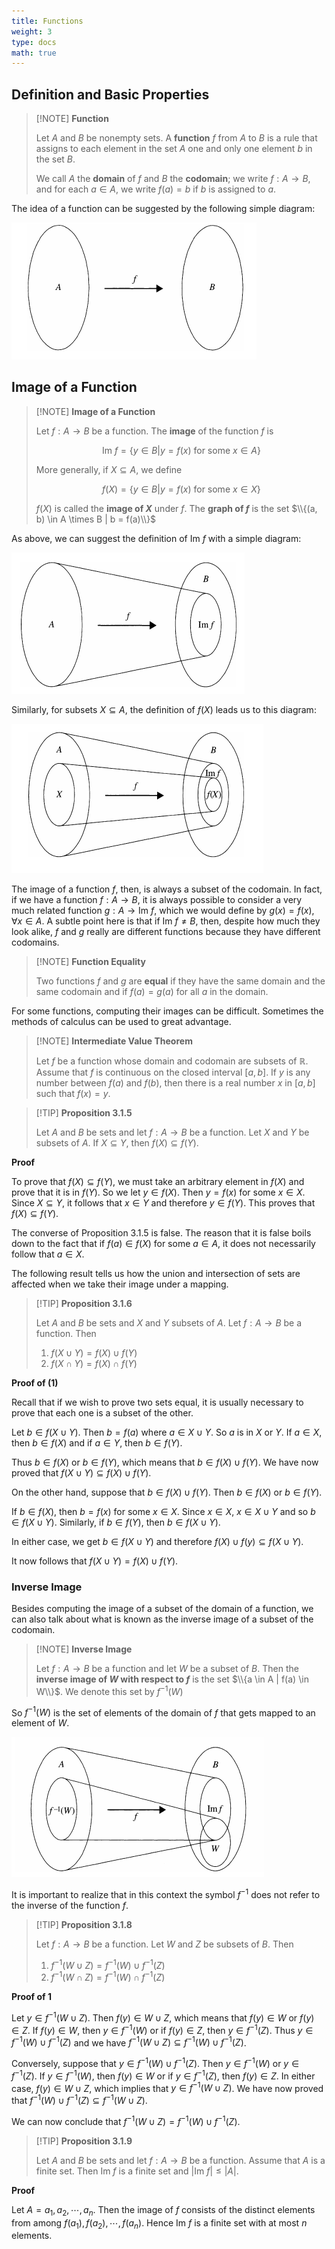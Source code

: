 ```yaml
---
title: Functions
weight: 3
type: docs
math: true
---
```


## Definition and Basic Properties

> [!NOTE] **Function**
>
> Let $A$ and $B$ be nonempty sets. A **function** $f$ from $A$ to $B$ is a rule that assigns to each element in the set $A$ one and only one element $b$ in the set $B$.
>
> We call $A$ the **domain** of $f$ and $B$ the **codomain**; we write $f: A \rightarrow B$, and for each $a \in A$, we write $f(a) =  b$ if $b$ is assigned to $a$.

The idea of a function can be suggested by the following simple diagram:

![Function Diagram](./assets/function_diagram.png)

## Image of a Function

> [!NOTE] **Image of a Function**
>
> Let $f: A \rightarrow B$ be a function. The **image** of the function $f$ is
>
> $$\text{Im } f = \{y \in B | y = f(x) \text{ for some } x \in A\}$$
>
> More generally, if $X \subseteq A$, we define
>
> $$f(X) = \{y \in B | y = f(x) \text{ for some } x \in X\}$$
>
> $f(X)$ is called the **image of $X$** under $f$. The **graph of $f$** is the set $\\{(a, b) \in A \times B | b = f(a)\\}$

As above, we can suggest the definition of $\text{Im } f$ with a simple diagram:

![Function Diagram](./assets/function_diagram_1.png)

Similarly, for subsets $X \subseteq A$, the definition of $f(X)$ leads us to this diagram:

![Function Diagram](./assets/function_diagram_2.png)

The image of a function $f$, then, is always a subset of the codomain. In fact, if we have a function $f: A \rightarrow B$, it is always possible to consider a very much related function $g: A \rightarrow \text{Im } f$, which we would define by $g(x) = f(x), \forall x \in A$. A subtle point here is that if $\text{Im } f \neq B$, then, despite how much they look alike, $f$ and $g$ really are different functions because they have different codomains.

> [!NOTE] **Function Equality**
>
> Two functions $f$ and $g$ are **equal** if they have the same domain and the same codomain and if $f(a) = g(a)$ for all $a$ in the domain.

For some functions, computing their images can be difficult. Sometimes the methods of calculus can be used to great advantage.

> [!NOTE] **Intermediate Value Theorem**
>
> Let $f$ be a function whose domain and codomain are subsets of $\mathbb{R}$. Assume that $f$ is continuous on the closed interval $[a, b]$. If $y$ is any number between $f(a)$ and $f(b)$, then there is a real number $x$ in $[a, b]$ such that $f(x) = y$.

> [!TIP] **Proposition 3.1.5**
>
> Let $A$ and $B$ be sets and let $f: A \rightarrow B$ be a function. Let $X$ and $Y$ be subsets of $A$. If $X \subseteq Y$, then $f(X) \subseteq f(Y)$.

**Proof**

To prove that $f(X) \subseteq f(Y)$, we must take an arbitrary element in $f(X)$ and prove that it is in $f(Y)$. So we let $y \in f(X)$. Then $y = f(x)$ for some $x \in X$. Since $X \subseteq Y$, it follows that $x \in Y$ and therefore $y \in f(Y)$. This proves that $f(X) \subseteq f(Y)$.

The converse of Proposition 3.1.5 is false. The reason that it is false boils down to the fact that if $f(a) \in f(X)$ for some $a \in A$, it does not necessarily follow that $a \in X$.

The following result tells us how the union and intersection of sets are affected when we take their image under a mapping.

> [!TIP] **Proposition 3.1.6**
>
> Let $A$ and $B$ be sets and $X$ and $Y$ subsets of $A$. Let $f: A \rightarrow B$ be a function. Then
>
> 1. $f(X \cup Y) = f(X) \cup f(Y)$
> 2. $f(X \cap Y) = f(X) \cap f(Y)$

**Proof of (1)**

Recall that if we wish to prove two sets equal, it is usually necessary to prove that each one is a subset of the other.

Let $b \in f(X \cup Y)$. Then $b = f(a)$ where $a \in X \cup Y$. So $a$ is in $X$ or $Y$. If $a \in X$, then $b \in f(X)$ and if $a \in Y$, then $b \in f(Y)$.

Thus $b \in f(X)$ or $b \in f(Y)$, which means that $b \in f(X) \cup f(Y)$. We have now proved that $f(X \cup Y) \subseteq f(X) \cup f(Y)$.

On the other hand, suppose that $b \in f(X) \cup f(Y)$. Then $b \in f(X)$ or $b \in f(Y)$.

If $b \in f(X)$, then $b = f(x)$ for some $x \in X$. Since $x \in X$, $x \in X \cup Y$ and so $b \in f(X \cup Y)$. Similarly, if $b \in f(Y)$, then $b \in f(X \cup Y)$.

In either case, we get $b \in f(X \cup Y)$ and therefore $f(X) \cup f(y) \subseteq f(X \cup Y)$.

It now follows that $f(X \cup Y) = f(X) \cup f(Y)$.

### Inverse Image

Besides computing the image of a subset of the domain of a function, we can also talk about what is known as the inverse image of a subset of the codomain.

> [!NOTE] **Inverse Image**
>
> Let $f: A \rightarrow B$ be a function and let $W$ be a subset of $B$. Then the **inverse image of $W$ with respect to $f$** is the set $\\{a \in A | f(a) \in W\\}$. We denote this set by $f^{-1}(W)$

So $f^{-1}(W)$ is the set of elements of the domain of $f$ that gets mapped to an element of $W$.

![Inverse Image](./assets/inverse_image.png)

It is important to realize that in this context the symbol $f^{-1}$ does not refer to the inverse of the function $f$.

> [!TIP] **Proposition 3.1.8**
>
> Let $f: A \rightarrow B$ be a function. Let $W$ and $Z$ be subsets of $B$. Then
>
> 1. $f^{-1}(W \cup Z) = f^{-1}(W) \cup f^{-1}(Z)$
> 2. $f^{-1}(W \cap Z) = f^{-1}(W) \cap f^{-1}(Z)$

**Proof of 1**

Let $y \in f^{-1}(W \cup Z)$. Then $f(y) \in W \cup Z$, which means that $f(y) \in W$ or $f(y) \in Z$. If $f(y) \in W$, then $y \in f^{-1}(W)$ or if $f(y) \in Z$, then $y \in f^{-1}(Z)$. Thus $y \in f^{-1}(W) \cup f^{-1}(Z)$ and we have $f^{-1}(W \cup Z) \subseteq f^{-1}(W) \cup f^{-1}(Z)$.

Conversely, suppose that $y \in f^{-1}(W) \cup f^{-1}(Z)$. Then $y \in f^{-1}(W)$ or $y \in f^{-1}(Z)$. If $y \in f^{-1}(W)$, then $f(y) \in W$ or if $y \in f^{-1}(Z)$, then $f(y) \in Z$. In either case, $f(y) \in W \cup Z$, which implies that $y \in f^{-1}(W \cup Z)$. We have now proved that $f ^{-1}(W) \cup f^{-1}(Z) \subseteq f^{-1}(W \cup Z)$.

We can now conclude that $f^{-1}(W \cup Z) = f^{-1}(W) \cup f^{-1}(Z)$.

> [!TIP] **Proposition 3.1.9**
>
> Let $A$ and $B$ be sets and let $f: A \rightarrow B$ be a function. Assume that $A$ is a finite set. Then $\text{Im } f$ is a finite set and $|\text{Im } f| \leq |A|$.

**Proof**

Let $A = {a_1, a_2, \cdots, a_n}$. Then the image of $f$ consists of the distinct elements from among $f(a_1), f(a_2), \cdots, f(a_n)$. Hence $\text{Im } f$ is a finite set with at most $n$ elements.
